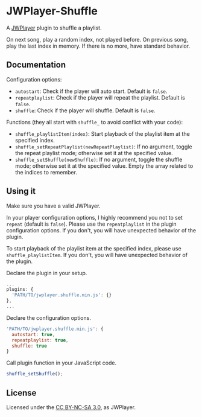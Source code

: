 # JWPlayer-Shuffle

A [JWPlayer](http://www.jwplayer.com/) plugin to shuffle a playlist.

On next song, play a random index, not played before.
On previous song, play the last index in memory. If there is no more, have standard behavior.

## Documentation

Configuration options:

- `autostart`: Check if the player will auto start. Default is `false`.
- `repeatplaylist`: Check if the player will repeat the playlist. Default is `false`.
- `shuffle`: Check if the player will shuffle. Default is `false`.

Functions (they all start with `shuffle_` to avoid conflict with your code):

- `shuffle_playlistItem(index)`: Start playback of the playlist item at the specified index.
- `shuffle_setRepeatPlaylist(newRepeatPlaylist)`: If no argument, toggle the repeat playlist mode; otherwise set it at the specified value.
- `shuffle_setShuffle(newShuffle)`: If no argument, toggle the shuffle mode; otherwise set it at the specified value. Empty the array related to the indices to remember.

## Using it

Make sure you have a valid JWPlayer.

In your player configuration options, I highly recommend you not to set `repeat` (default is `false`).
Please use the `repeatplaylist` in the plugin configuration options.
If you don't, you will have unexpected behavior of the plugin.

To start playback of the playlist item at the specified index, please use `shuffle_playlistItem`.
If you don't, you will have unexpected behavior of the plugin.

Declare the plugin in your setup.

```javascript
...
plugins: {
  'PATH/TO/jwplayer.shuffle.min.js': {}
},
...
```

Declare the configuration options.

```javascript
'PATH/TO/jwplayer.shuffle.min.js': {
  autostart: true,
  repeatplaylist: true,
  shuffle: true
}
```

Call plugin function in your JavaScript code.

```javascript
shuffle_setShuffle();
```

## License

Licensed under the [CC BY-NC-SA 3.0](http://creativecommons.org/licenses/by-nc-sa/3.0/), as JWPlayer.
